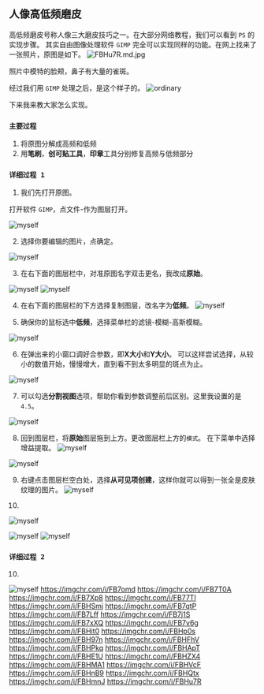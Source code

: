 ## 人像高低频磨皮

高低频磨皮号称人像三大磨皮技巧之一。在大部分网络教程，我们可以看到 `PS` 的实现步骤。
其实自由图像处理软件 `GIMP` 完全可以实现同样的功能。在网上找来了一张照片，原图是如下。
![FBHu7R.md.jpg](https://s1.ax1x.com/2018/12/19/FBHu7R.md.jpg)

照片中模特的脸颊，鼻子有大量的雀斑。

经过我们用 `GIMP` 处理之后，是这个样子的。
![ordinary](https://raw.githubusercontent.com/Chuck0618/Chuck0618.github.io/master/photos/Screenshots/new.png)

下来我来教大家怎么实现。

### `主要过程`
1. 将原图分解成高频和低频
2. 用**笔刷**，**创可贴工具**，**印章**工具分别修复高频与低频部分

###  `详细过程 1`
1. 我们先打开原图。

打开软件 `GIMP`，点文件-作为图层打开。

![myself](https://raw.githubusercontent.com/Chuck0618/Chuck0618.github.io/master/photos/Screenshots/Screenshot%20(14).png)


2. 选择你要编辑的图片，点确定。

![myself](https://raw.githubusercontent.com/Chuck0618/Chuck0618.github.io/master/photos/Screenshots/Screenshot%20(15).png)


3. 在右下面的图层栏中，对准原图名字双击更名，我改成**原始**。



![myself](https://raw.githubusercontent.com/Chuck0618/Chuck0618.github.io/master/photos/Screenshots/Screenshot%20(16).png)
![myself](https://raw.githubusercontent.com/Chuck0618/Chuck0618.github.io/master/photos/Screenshots/Screenshot%20(17).png)

4. 在右下面的图层栏的下方选择复制图层，改名字为**低频**。
![myself](https://raw.githubusercontent.com/Chuck0618/Chuck0618.github.io/master/photos/Screenshots/Screenshot%20(18).png)


5. 确保你的鼠标选中**低频**，选择菜单栏的滤镜-模糊-高斯模糊。

![myself](https://raw.githubusercontent.com/Chuck0618/Chuck0618.github.io/master/photos/Screenshots/Screenshot%20(19).png)

6. 在弹出来的小窗口调好合参数，即**X大小**和**Y大小**。
可以这样尝试选择，从较小的数值开始，慢慢增大，直到看不到太多明显的斑点为止。

![myself](https://raw.githubusercontent.com/Chuck0618/Chuck0618.github.io/master/photos/Screenshots/Screenshot%20(20).png)

7. 可以勾选**分割视图**选项，帮助你看到参数调整前后区别。这里我设置的是`4.5`。



![myself](https://raw.githubusercontent.com/Chuck0618/Chuck0618.github.io/master/photos/Screenshots/Screenshot%20(21).png)

8. 回到图层栏，将**原始**图层拖到上方。更改图层栏上方的`模式`。
在下菜单中选择增益提取。
![myself](https://raw.githubusercontent.com/Chuck0618/Chuck0618.github.io/master/photos/Screenshots/Screenshot%20(22).png)

![myself](https://raw.githubusercontent.com/Chuck0618/Chuck0618.github.io/master/photos/Screenshots/Screenshot%20(23).png)

9. 右键点击图层栏空白处，选择**从可见项创建**，这样你就可以得到一张全是皮肤纹理的图片。
![myself](https://raw.githubusercontent.com/Chuck0618/Chuck0618.github.io/master/photos/Screenshots/Screenshot%20(24).png)

10. 
![myself](https://raw.githubusercontent.com/Chuck0618/Chuck0618.github.io/661f398d69f97ad2fabcff24a4109508af4f32e2/photos/Screenshots/Screenshot%20(25).jpg)

![myself](https://raw.githubusercontent.com/Chuck0618/Chuck0618.github.io/master/photos/Screenshots/Screenshot%20(27).jpg)
![myself](https://raw.githubusercontent.com/Chuck0618/Chuck0618.github.io/master/photos/Screenshots/Screenshot%20(28).jpg)

### `详细过程 2`

10. 




![myself](https://imgchr.com/i/FB7bkt)
https://imgchr.com/i/FB7omd
https://imgchr.com/i/FB7T0A
https://imgchr.com/i/FB7Xp8
https://imgchr.com/i/FB77TI
https://imgchr.com/i/FBHSmj
https://imgchr.com/i/FB7qtP
https://imgchr.com/i/FB7Lff
https://imgchr.com/i/FB7j1S
https://imgchr.com/i/FB7xXQ
https://imgchr.com/i/FB7v6g
https://imgchr.com/i/FBHit0
https://imgchr.com/i/FBHp0s
https://imgchr.com/i/FBH97n
https://imgchr.com/i/FBHFhV
https://imgchr.com/i/FBHPkq
https://imgchr.com/i/FBHApT
https://imgchr.com/i/FBHE1U
https://imgchr.com/i/FBHZX4
https://imgchr.com/i/FBHMA1
https://imgchr.com/i/FBHVcF
https://imgchr.com/i/FBHnB9
https://imgchr.com/i/FBHQtx
https://imgchr.com/i/FBHmnJ
https://imgchr.com/i/FBHu7R

